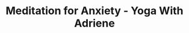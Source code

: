 ---
draft: false 

title: "Meditation for Anxiety - Yoga With Adriene"
slug: "Meditation for Anxiety Yoga With Adriene"

thumbnail: "https://i.ytimg.com/vi/4pLUleLdwY4/hqdefault.jpg"
time: "14:14"
tags: ["Anxiety","Guided Meditation","15 min"]
stars: ["adriene"]
youtubeId: "4pLUleLdwY4"

dis: "
15 Minute Meditation For Anxiety guides you through a simple at home meditation to provide relief from anxiety, stress and energetic imbalance. Find a comfortable seat, tune into your breath and soften. Return to this practice regularly for preventative care. Great for beginners!
"
---